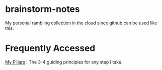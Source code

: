 # brainstorm-notes
My personal rambling collection in the cloud since github can be used like this.


# Frequently Accessed

[My Pillars](https://github.com/foreza/brainstorm-notes/blob/main/pillars.md) : The 3-4 guiding principles for any step I take.
